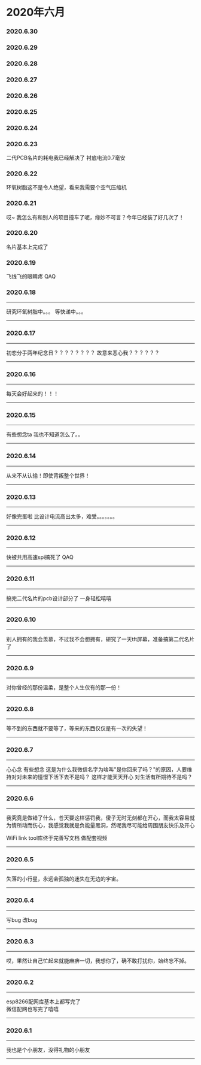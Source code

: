 # 2020年六月

### 2020.6.30
### 2020.6.29
### 2020.6.28
### 2020.6.27
### 2020.6.26
### 2020.6.25
### 2020.6.24
### 2020.6.23
二代PCB名片的耗电我已经解决了 衬底电流0.7毫安  
### 2020.6.22
环氧树脂这不是令人绝望，看来我需要个空气压缩机
### 2020.6.21
哎~ 我怎么有和别人的项目撞车了呢，缘妙不可言？今年已经装了好几次了！
### 2020.6.20
名片基本上完成了
### 2020.6.19
飞线飞的眼睛疼 QAQ  
### 2020.6.18
****
研究环氧树脂中。。。 等快递中。。。
****
### 2020.6.17
****
初恋分手两年纪念日？？？？？？？？ 故意来恶心我？？？？？？  
****
### 2020.6.16
****
每天会好起来的！！！
****
### 2020.6.15
****
有些想念ta 我也不知道怎么了。。
****
### 2020.6.14
****
从来不从认输！即使背叛整个世界！  
****
### 2020.6.13
****
好像完蛋啦 比设计电流高出太多，难受。。。。。。。  
****
### 2020.6.12
****
快被共用高速spi搞死了 QAQ  
****
### 2020.6.11
****
搞完二代名片的pcb设计部分了 一身轻松嘻嘻 
****
### 2020.6.10
****
别人拥有的我会羡慕，不过我不会想拥有，研究了一天tft屏幕，准备搞第二代名片了  
****
### 2020.6.9
****
对你曾经的那份温柔，是整个人生仅有的那一份！
****
### 2020.6.8

****
等不到的东西就不要等了，等来的东西仅仅是有一次的失望！
****
### 2020.6.7
****
心心念 有些想念 这是为什么我微信名字为啥叫"是你回来了吗？"的原因，人要维持对对未来的憧憬下活下去不是吗？ 这样才能天天开心 对生活有所期待不是吗？  
****
### 2020.6.6
****
我究竟是做错了什么，苍天要这样惩罚我，傻子无时无刻都在开心，而我太容易就为情所动而伤心，我感觉我就是负能量黑洞，然呢我尽可能给周围朋友快乐及开心  

WiFi link tool库终于完善写文档 做配套视频 
****
### 2020.6.5
****
失落的小行星，永远会孤独的迷失在无边的宇宙。
****
### 2020.6.4
****
写bug 改bug
****
### 2020.6.3
****
哎，果然让自己忙起来就能麻痹一切，我想你了，确不敢打扰你，始终忘不掉。
****
### 2020.6.2
****
esp8266配网库基本上都写完了  
微信配网也写完了嘻嘻
****
### 2020.6.1
****
我也是个小朋友，没得礼物的小朋友
****
